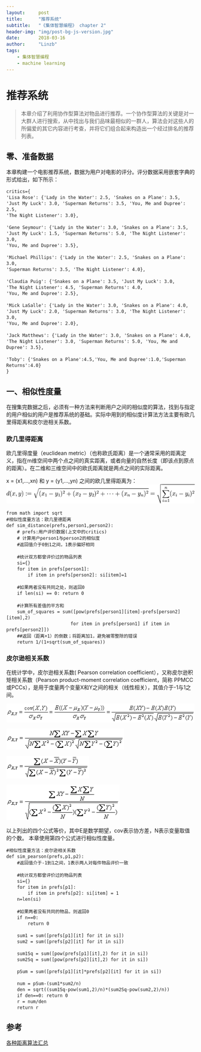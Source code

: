```yaml
---
layout:     post
title:      "推荐系统"
subtitle:   "《集体智慧编程》 chapter 2"
header-img: "img/post-bg-js-version.jpg"
date:       2018-03-16
author:     "Linzb"
tags:
    - 集体智慧编程
    - machine learning
---
```

# 推荐系统

>  本章介绍了利用协作型算法对物品进行推荐。一个协作型算法的关键是对一大群人进行搜索，从中找出与我们品味最相似的一群人，算法会对这些人的所偏爱的其它内容进行考查，并将它们组合起来构造出一个经过排名的推荐列表。

## 零、准备数据
本章构建一个电影推荐系统，数据为用户对电影的评分。评分数据采用嵌套字典的形式给出，如下所示：
```
critics={
'Lisa Rose': {'Lady in the Water': 2.5, 'Snakes on a Plane': 3.5,
'Just My Luck': 3.0, 'Superman Returns': 3.5, 'You, Me and Dupree': 2.5,
'The Night Listener': 3.0},

'Gene Seymour': {'Lady in the Water': 3.0, 'Snakes on a Plane': 3.5,
'Just My Luck': 1.5, 'Superman Returns': 5.0, 'The Night Listener': 3.0,
'You, Me and Dupree': 3.5},

'Michael Phillips': {'Lady in the Water': 2.5, 'Snakes on a Plane': 3.0,
'Superman Returns': 3.5, 'The Night Listener': 4.0},

'Claudia Puig': {'Snakes on a Plane': 3.5, 'Just My Luck': 3.0,
'The Night Listener': 4.5, 'Superman Returns': 4.0,
'You, Me and Dupree': 2.5},

'Mick LaSalle': {'Lady in the Water': 3.0, 'Snakes on a Plane': 4.0,
'Just My Luck': 2.0, 'Superman Returns': 3.0, 'The Night Listener': 3.0,
'You, Me and Dupree': 2.0},

'Jack Matthews': {'Lady in the Water': 3.0, 'Snakes on a Plane': 4.0,
'The Night Listener': 3.0, 'Superman Returns': 5.0, 'You, Me and Dupree': 3.5},

'Toby': {'Snakes on a Plane':4.5,'You, Me and Dupree':1.0,'Superman Returns':4.0}
}
```

## 一、相似性度量
 在搜集完数据之后，必须有一种方法来判断用户之间的相似度的算法，找到与指定的用户相似的用户是推荐系统的基础。实际中用到的相似度计算法方法主要有欧几里得距离和皮尔逊相关系数。
###  欧几里得距离
欧几里得度量（euclidean metric）（也称欧氏距离）是一个通常采用的距离定义，指在m维空间中两个点之间的真实距离，或者向量的自然长度（即该点到原点的距离）。在二维和三维空间中的欧氏距离就是两点之间的实际距离。

x = (x1,...,xn) 和 y = (y1,...,yn) 之间的欧几里得距离为：
![ ](/img/in-post/2018-03-16-PCI-chapter2.png)

    from math import sqrt  
    #相似性度量方法：欧几里德距离
    def sim_distance(prefs,person1,person2):
        # prefs:用户评价数据(上文中的critics)
        # 计算用户person1与person2的相似度
        #返回值介于0到1之间，1表示偏好相同

        #统计双方都曾评价过的物品列表
        si={}
        for item in prefs[person1]:
            if item in prefs[person2]: si[item]=1

        #如果两者没有共同之处，则返回0
        if len(si) == 0: return 0

        #计算所有差值的平方和
        sum_of_squares = sum([pow(prefs[person1][item]-prefs[person2][item],2)
                            for item in prefs[person1] if item in prefs[person2]])
        ##返回（距离+1）的倒数；将距离加1，避免被零整除的错误
        return 1/(1+sqrt(sum_of_squares))




### 皮尔逊相关系数
在统计学中，皮尔逊相关系数( Pearson correlation coefficient），又称皮尔逊积矩相关系数（Pearson product-moment correlation coefficient，简称 PPMCC或PCCs），是用于度量两个变量X和Y之间的相关（线性相关），其值介于-1与1之间。

  ![ ](/img/in-post/2018-03-16-PCI-chapter2-peason1.png)

  ![ ](/img/in-post/2018-03-16-PCI-chapter2-peason2.png)

  ![ ](/img/in-post/2018-03-16-PCI-chapter2-peason3.png)

  ![ ](/img/in-post/2018-03-16-PCI-chapter2-peason4.png)

以上列出的四个公式等价，其中E是数学期望，cov表示协方差，N表示变量取值的个数。
本章使用第四个公式进行相似性度量。

    #相似性度量方法：皮尔逊相关系数
    def sim_pearson(prefs,p1,p2):
        #返回值介于-1到1之间，1表示两人对每件物品评价一致

        #统计双方都曾评价过的物品列表
        si={}
        for item in prefs[p1]:
            if item in prefs[p2]: si[item] = 1
        n=len(si)

        #如果两者没有共同的物品，则返回0
        if n==0:
            return 0

        sum1 = sum([prefs[p1][it] for it in si])
        sum2 = sum([prefs[p2][it] for it in si])

        sum1Sq = sum([pow(prefs[p1][it],2) for it in si])
        sum2Sq = sum([pow(prefs[p2][it],2) for it in si])

        pSum = sum([prefs[p1][it]*prefs[p2][it] for it in si])

        num = pSum-(sum1*sum2/n)
        den = sqrt((sum1Sq-pow(sum1,2)/n)*(sum2Sq-pow(sum2,2)/n))
        if den==0: return 0
        r = num/den
        return r


## 参考
[各种距离算法汇总](http://blog.csdn.net/mousever/article/details/45967643)
